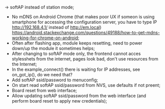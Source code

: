 -> softAP instead of station mode;
- No mDNS on Android Chrome (that makes poor UX if someon is using smartphone for accessing the configuration server, you have to type IP http://192.168.4.1/ instead of http://em.local) https://android.stackexchange.com/questions/49188/how-to-get-mdns-working-for-chrome-on-android;
- Often after flashing app, module keeps resetting, need to power down/up the module it sometimes helps;
- After changing to softAP mode only, the frontend cannot acces stylesshets from the internet, pages look bad, don't use resources from  the Internet;
- In the example_connect() there is waiting for IP addresses, see on_got_ip(), do we need that?
- Add softAP ssid/password to menuconfig;
- On start read softAP ssid/password from NVS, use defaults if not preent;
- Board reset from web interface;
- Allow updating softAP ssid/password from the web interface (and perform board reset to apply new credentials);

